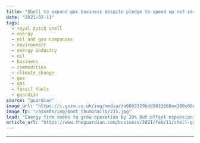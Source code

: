 ```yaml
---
title: "Shell to expand gas business despite pledge to speed up net zero carbon drive"
date: "2021-02-11"
tags: 
  - royal dutch shell
  - energy
  - oil and gas companies
  - environment
  - energy industry
  - oil
  - business
  - commodities
  - climate change
  - gas
  - gas
  - fossil fuels
  - guardian
source: "guardian"
image_url: "https://i.guim.co.uk/img/media/da6803329bdd5023368ee180c66d527e164ffd13/0_109_2200_1320/master/2200.jpg?width=460&quality=85&auto=format&fit=max&s=5b06320c6d8dddda56464142952dcd50"
image_fp: "/assets/img/post_thumbnails/215.jpg"
lead: "Energy firm seeks to grow operation by 20% but offset expansion via carbon capture and ‘nature-based solutions’Shell has set new carbon emissions goals to become a net zero carbon energy company by 2050, but will continue to grow its gas business by ..."
article_url: "https://www.theguardian.com/business/2021/feb/11/shell-grow-gas-business-energy-net-zero-carbon"
---
```


---
